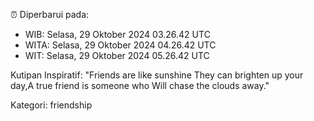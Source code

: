 ⏰ Diperbarui pada:
- WIB: Selasa, 29 Oktober 2024 03.26.42 UTC
- WITA: Selasa, 29 Oktober 2024 04.26.42 UTC
- WIT: Selasa, 29 Oktober 2024 05.26.42 UTC

Kutipan Inspiratif:
"Friends are like sunshine They can brighten up your day,A true friend is someone who Will chase the clouds away."


Kategori: friendship


